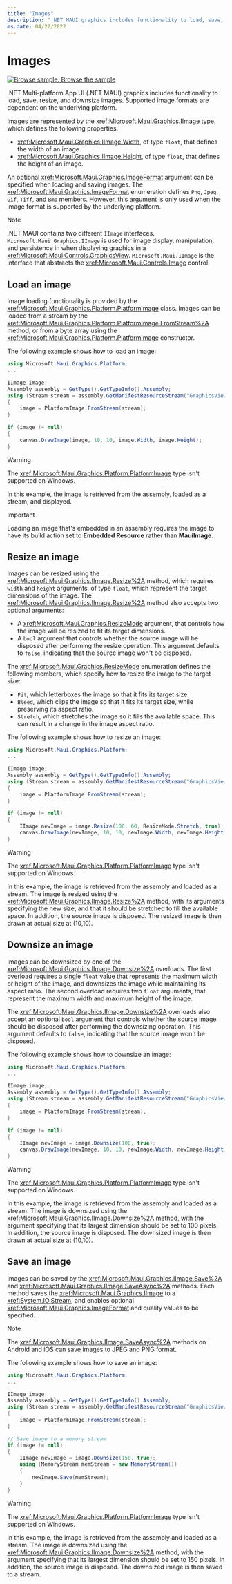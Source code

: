 ```yaml
---
title: "Images"
description: ".NET MAUI graphics includes functionality to load, save, resize, and downsize images."
ms.date: 04/22/2022
---
```


# Images

[![Browse sample.](~/media/code-sample.png) Browse the sample](/samples/dotnet/maui-samples/userinterface-graphicsview)

.NET Multi-platform App UI (.NET MAUI) graphics includes functionality to load, save, resize, and downsize images. Supported image formats are dependent on the underlying platform.

Images are represented by the <xref:Microsoft.Maui.Graphics.IImage> type, which defines the following properties:

- <xref:Microsoft.Maui.Graphics.IImage.Width>, of type `float`, that defines the width of an image.
- <xref:Microsoft.Maui.Graphics.IImage.Height>, of type `float`, that defines the height of an image.

An optional <xref:Microsoft.Maui.Graphics.ImageFormat> argument can be specified when loading and saving images. The <xref:Microsoft.Maui.Graphics.ImageFormat> enumeration defines `Png`, `Jpeg`, `Gif`, `Tiff`, and `Bmp` members. However, this argument is only used when the image format is supported by the underlying platform.

> [!NOTE]
> .NET MAUI contains two different `IImage` interfaces. `Microsoft.Maui.Graphics.IImage` is used for image display, manipulation, and persistence in when displaying graphics in a <xref:Microsoft.Maui.Controls.GraphicsView>. `Microsoft.Maui.IImage` is the interface that abstracts the <xref:Microsoft.Maui.Controls.Image> control.

## Load an image

Image loading functionality is provided by the <xref:Microsoft.Maui.Graphics.Platform.PlatformImage> class. Images can be loaded from a stream by the <xref:Microsoft.Maui.Graphics.Platform.PlatformImage.FromStream%2A> method, or from a byte array using the <xref:Microsoft.Maui.Graphics.Platform.PlatformImage> constructor.

The following example shows how to load an image:

```csharp
using Microsoft.Maui.Graphics.Platform;
...

IImage image;
Assembly assembly = GetType().GetTypeInfo().Assembly;
using (Stream stream = assembly.GetManifestResourceStream("GraphicsViewDemos.Resources.Images.dotnet_bot.png"))
{
    image = PlatformImage.FromStream(stream);
}

if (image != null)
{
    canvas.DrawImage(image, 10, 10, image.Width, image.Height);
}
```

> [!WARNING]
> The <xref:Microsoft.Maui.Graphics.Platform.PlatformImage> type isn't supported on Windows.

In this example, the image is retrieved from the assembly, loaded as a stream, and displayed.

> [!IMPORTANT]
> Loading an image that's embedded in an assembly requires the image to have its build action set to **Embedded Resource** rather than **MauiImage**.

## Resize an image

Images can be resized using the <xref:Microsoft.Maui.Graphics.IImage.Resize%2A> method, which requires `width` and `height` arguments, of type `float`, which represent the target dimensions of the image. The <xref:Microsoft.Maui.Graphics.IImage.Resize%2A> method also accepts two optional arguments:

- A <xref:Microsoft.Maui.Graphics.ResizeMode> argument, that controls how the image will be resized to fit its target dimensions.
- A `bool` argument that controls whether the source image will be disposed after performing the resize operation. This argument defaults to `false`, indicating that the source image won't be disposed.

The <xref:Microsoft.Maui.Graphics.ResizeMode> enumeration defines the following members, which specify how to resize the image to the target size:

- `Fit`, which letterboxes the image so that it fits its target size.
- `Bleed`, which clips the image so that it fits its target size, while preserving its aspect ratio.
- `Stretch`, which stretches the image so it fills the available space. This can result in a change in the image aspect ratio.

The following example shows how to resize an image:

```csharp
using Microsoft.Maui.Graphics.Platform;
...

IImage image;
Assembly assembly = GetType().GetTypeInfo().Assembly;
using (Stream stream = assembly.GetManifestResourceStream("GraphicsViewDemos.Resources.Images.dotnet_bot.png"))
{
    image = PlatformImage.FromStream(stream);
}

if (image != null)
{
    IImage newImage = image.Resize(100, 60, ResizeMode.Stretch, true);
    canvas.DrawImage(newImage, 10, 10, newImage.Width, newImage.Height);
}
```

> [!WARNING]
> The <xref:Microsoft.Maui.Graphics.Platform.PlatformImage> type isn't supported on Windows.

In this example, the image is retrieved from the assembly and loaded as a stream. The image is resized using the <xref:Microsoft.Maui.Graphics.IImage.Resize%2A> method, with its arguments specifying the new size, and that it should be stretched to fill the available space. In addition, the source image is disposed. The resized image is then drawn at actual size at (10,10).

## Downsize an image

Images can be downsized by one of the <xref:Microsoft.Maui.Graphics.IImage.Downsize%2A> overloads. The first overload requires a single `float` value that represents the maximum width or height of the image, and downsizes the image while maintaining its aspect ratio. The second overload requires two `float` arguments, that represent the maximum width and maximum height of the image.

The <xref:Microsoft.Maui.Graphics.IImage.Downsize%2A> overloads also accept an optional `bool` argument that controls whether the source image should be disposed after performing the downsizing operation. This argument defaults to `false`, indicating that the source image won't be disposed.

The following example shows how to downsize an image:

```csharp
using Microsoft.Maui.Graphics.Platform;
...

IImage image;
Assembly assembly = GetType().GetTypeInfo().Assembly;
using (Stream stream = assembly.GetManifestResourceStream("GraphicsViewDemos.Resources.Images.dotnet_bot.png"))
{
    image = PlatformImage.FromStream(stream);
}

if (image != null)
{
    IImage newImage = image.Downsize(100, true);
    canvas.DrawImage(newImage, 10, 10, newImage.Width, newImage.Height);
}
```

> [!WARNING]
> The <xref:Microsoft.Maui.Graphics.Platform.PlatformImage> type isn't supported on Windows.

In this example, the image is retrieved from the assembly and loaded as a stream. The image is downsized using the <xref:Microsoft.Maui.Graphics.IImage.Downsize%2A> method, with the argument specifying that its largest dimension should be set to 100 pixels. In addition, the source image is disposed. The downsized image is then drawn at actual size at (10,10).

## Save an image

Images can be saved by the <xref:Microsoft.Maui.Graphics.IImage.Save%2A> and <xref:Microsoft.Maui.Graphics.IImage.SaveAsync%2A> methods. Each method saves the <xref:Microsoft.Maui.Graphics.IImage> to a <xref:System.IO.Stream>, and enables optional <xref:Microsoft.Maui.Graphics.ImageFormat> and quality values to be specified.

> [!NOTE]
> The <xref:Microsoft.Maui.Graphics.IImage.SaveAsync%2A> methods on Android and iOS can save images to JPEG and PNG format.

The following example shows how to save an image:

```csharp
using Microsoft.Maui.Graphics.Platform;
...

IImage image;
Assembly assembly = GetType().GetTypeInfo().Assembly;
using (Stream stream = assembly.GetManifestResourceStream("GraphicsViewDemos.Resources.Images.dotnet_bot.png"))
{
    image = PlatformImage.FromStream(stream);
}

// Save image to a memory stream
if (image != null)
{
    IImage newImage = image.Downsize(150, true);
    using (MemoryStream memStream = new MemoryStream())
    {
        newImage.Save(memStream);
    }
}
```

> [!WARNING]
> The <xref:Microsoft.Maui.Graphics.Platform.PlatformImage> type isn't supported on Windows.

In this example, the image is retrieved from the assembly and loaded as a stream. The image is downsized using the <xref:Microsoft.Maui.Graphics.IImage.Downsize%2A> method, with the argument specifying that its largest dimension should be set to 150 pixels. In addition, the source image is disposed. The downsized image is then saved to a stream.
